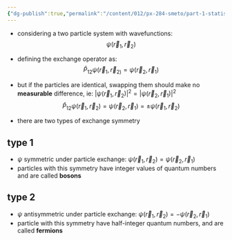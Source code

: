 ```yaml
---
{"dg-publish":true,"permalink":"/content/012/px-284-smeto/part-1-statistical-mechanics/l-exchange-symmetry/px-284-l1-exchange-symmetry/","noteIcon":"1","created":"2025-01-27T10:17:45.346+00:00","updated":"2025-01-27T10:24:38.349+00:00"}
---
```



- considering a two particle system with wavefunctions:
$$\psi(\vec r_{1} , \vec r_{2})$$
- defining the exchange operator as:
$$\hat P_{12} \psi(\vec r_{1}, \vec r_{2)} = \psi(\vec r_{2} , \vec r_{1})$$
- but if the particles are identical, swapping them should make no **measurable** difference, ie: $|\psi(\vec r_{1} , \vec r_{2})|^{2} = |\psi(\vec r_{2} , \vec r_{1})|^{2}$
$$\hat P_{12} \psi(\vec r_{1} , \vec r_{2}) = \psi(\vec r_{2} , \vec r_{1}) = \pm \psi(\vec r_{1} , \vec r_{2})$$

- there are two types of exchange symmetry

## type 1
- $\psi$ symmetric under particle exchange: $\psi(\vec r_{1} , \vec r_{2}) = \psi(\vec r_{2} , \vec r_{1})$
- particles with this symmetry have integer values of quantum numbers and are called **bosons**
## type 2
- $\psi$ antisymmetric under particle exchange: $\psi(\vec r_{1} , \vec r_{2}) = -\psi(\vec r_{2} , \vec r_{1})$
- particle with this symmetry have half-integer quantum numbers, and are called **fermions**

